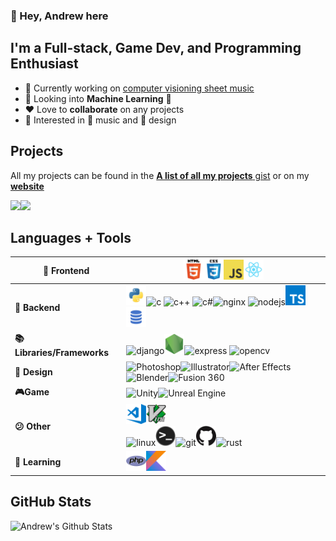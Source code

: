 <!-- Following this tutoral: https://www.youtube.com/watch?v=ECuqb5Tv9qI -->

### 👋 Hey, Andrew here

## I'm a Full-stack, Game Dev, and Programming Enthusiast

- :pencil: Currently working on [computer visioning sheet music](https://github.com/colejagdtiger/sheetToMIDI) 
- :mag_right: ​Looking into **Machine Learning** 🤖
- :heart: Love to **collaborate** on any projects
- :pushpin: Interested in :musical_note: music and :straight_ruler: design

## Projects

All my projects can be found in the [**A list of all my projects** gist](https://gist.github.com/Zeyu-Li/94b0090612aaaefcb2c149a22cd4fc76) or on my [**website**](https://zeyu-li.github.io/website/coding.html#github)

<img src="https://github-readme-stats.vercel.app/api/pin/?username=Zeyu-Li&repo=website"><img src="https://github-readme-stats.vercel.app/api/pin/?username=Zeyu-Li&repo=website">

## Languages + Tools

| **:hibiscus: Frontend**         | <img alt="HTML5" width="32px" src="https://raw.githubusercontent.com/github/explore/80688e429a7d4ef2fca1e82350fe8e3517d3494d/topics/html/html.png" /><img alt="CSS3" width="32px" src="https://raw.githubusercontent.com/github/explore/80688e429a7d4ef2fca1e82350fe8e3517d3494d/topics/css/css.png" /><img alt="JavaScript" width="32px" src="https://raw.githubusercontent.com/github/explore/80688e429a7d4ef2fca1e82350fe8e3517d3494d/topics/javascript/javascript.png" /><img alt="React" width="32px" src="https://raw.githubusercontent.com/github/explore/80688e429a7d4ef2fca1e82350fe8e3517d3494d/topics/react/react.png" /> |
| ------------------------------- | ------------------------------------------------------------ |
| **:briefcase: Backend**         | <img alt="Python" width="32px" src="https://raw.githubusercontent.com/github/explore/80688e429a7d4ef2fca1e82350fe8e3517d3494d/topics/python/python.png" /><img src="https://devicons.github.io/devicon/devicon.git/icons/c/c-original.svg" alt="c" width="32" height="32"/> <img src="https://devicons.github.io/devicon/devicon.git/icons/cplusplus/cplusplus-original.svg" alt="c++" width="32" height="32"/> <img src="https://devicons.github.io/devicon/devicon.git/icons/csharp/csharp-original.svg" alt="c#" width="32" height="32"/><img src="https://devicons.github.io/devicon/devicon.git/icons/nginx/nginx-original.svg" alt="nginx" width="32" height="32"/> <img src="https://devicons.github.io/devicon/devicon.git/icons/nodejs/nodejs-original-wordmark.svg" alt="nodejs" width="32" height="32"/><img alt="TypeScript" width="32px" src="https://raw.githubusercontent.com/github/explore/80688e429a7d4ef2fca1e82350fe8e3517d3494d/topics/typescript/typescript.png" /><img alt="SQL" width="32px" src="https://raw.githubusercontent.com/github/explore/80688e429a7d4ef2fca1e82350fe8e3517d3494d/topics/sql/sql.png" /> |
| **:books:Libraries/Frameworks** | <img src="https://devicons.github.io/devicon/devicon.git/icons/django/django-original.svg" alt="django" width="32" height="32"/><img alt="Node.js" width="32px" src="https://raw.githubusercontent.com/github/explore/80688e429a7d4ef2fca1e82350fe8e3517d3494d/topics/nodejs/nodejs.png" /><img src="https://devicons.github.io/devicon/devicon.git/icons/express/express-original-wordmark.svg" alt="express" width="32" height="32"/> <img src="https://www.vectorlogo.zone/logos/opencv/opencv-icon.svg" alt="opencv" width="32" height="32"/> |
| **:art: Design**                | <img alt="Photoshop" src="https://img.icons8.com/fluent/32/000000/adobe-photoshop.png"/><img alt="Illustrator" src="https://img.icons8.com/color/32/000000/adobe-illustrator.png"/><img alt="After Effects" src="https://img.icons8.com/color/32/000000/adobe-after-effects.png"/><br /><img alt="Blender" src="https://img.icons8.com/color/32/000000/blender-3d.png"/><img alt="Fusion 360" src="https://img.icons8.com/color/32/000000/autodesk-fusion-360.png"/> |
| **:video_game:Game**            | <img alt="Unity" src="https://img.icons8.com/fluent/32/000000/unity.png"/><img alt="Unreal Engine" src="https://img.icons8.com/nolan/32/unreal-engine.png"/> |
| **:confused: Other**                     | <img alt="Visual Studio Code" width="32px" src="https://raw.githubusercontent.com/github/explore/80688e429a7d4ef2fca1e82350fe8e3517d3494d/topics/visual-studio-code/visual-studio-code.png" /><img alt="Vim" width="32px" src="https://raw.githubusercontent.com/github/explore/80688e429a7d4ef2fca1e82350fe8e3517d3494d/topics/vim/vim.png" /><br /><img src="https://devicons.github.io/devicon/devicon.git/icons/linux/linux-original.svg" alt="linux" width="32" height="32"/><img alt="Terminal" width="32px" src="https://raw.githubusercontent.com/github/explore/80688e429a7d4ef2fca1e82350fe8e3517d3494d/topics/terminal/terminal.png" /><img src="https://www.vectorlogo.zone/logos/git-scm/git-scm-icon.svg" alt="git" width="32" height="32"/><img alt="GitHub" width="32px" src="https://raw.githubusercontent.com/github/explore/78df643247d429f6cc873026c0622819ad797942/topics/github/github.png" /><img src="https://devicons.github.io/devicon/devicon.git/icons/rust/rust-plain.svg" alt="rust" width="32" height="32"/> |
| **:book: Learning**             | <img alt="PHP" width="32px" src="https://raw.githubusercontent.com/github/explore/80688e429a7d4ef2fca1e82350fe8e3517d3494d/topics/php/php.png" /><img alt="Kotlin" width="32px" src="https://raw.githubusercontent.com/github/explore/80688e429a7d4ef2fca1e82350fe8e3517d3494d/topics/kotlin/kotlin.png" /> |

## GitHub Stats

<!-- from https://github.com/anuraghazra/github-readme-stats -->
<img alt="Andrew's Github Stats" src="https://github-readme-stats.codestackr.vercel.app/api?username=Zeyu-Li&show_icons=true&hide_border=true&hide_title=true&hide=issues" />
